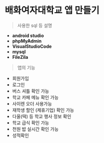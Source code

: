 # 배화여자대학교 앱 만들기
<!-- 사용한 -->
> 사용한 sql 등 설명
* **android studio**
* **phpMyAdmin**
* **VisualStudioCode**
* **mysql** 
* **FileZila**


<!-- 기능설명 -->
> 앱의 기능
* 회원가입
* 로그인
* 버스 셔틀 확인 가능
* 학교 카페 메뉴 확인 가능 
* 사이렌 오더 사용가능
* 재학생 할인 (제휴기업) 확인 가능
* 다울(떡) 등 학교 행사 정보 확인
* 학교 급식 확인 가능
* 천원 밥 실시간 확인 가능
* 성적확인


> 
